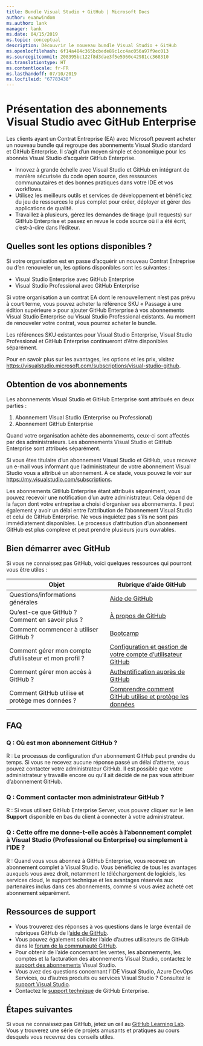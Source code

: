 ```yaml
---
title: Bundle Visual Studio + GitHub | Microsoft Docs
author: evanwindom
ms.author: lank
manager: lank
ms.date: 04/15/2019
ms.topic: conceptual
description: Découvrir le nouveau bundle Visual Studio + GitHub
ms.openlocfilehash: 6f14a484c365bcbede89c1cc4ac056a97f9ec013
ms.sourcegitcommit: 208395bc122f8d3dae3f5e5960c42981cc368310
ms.translationtype: HT
ms.contentlocale: fr-FR
ms.lasthandoff: 07/10/2019
ms.locfileid: "67783438"
---
```

# <a name="introducing-visual-studio-subscriptions-with-github-enterprise"></a>Présentation des abonnements Visual Studio avec GitHub Enterprise  

Les clients ayant un Contrat Entreprise (EA) avec Microsoft peuvent acheter un nouveau bundle qui regroupe des abonnements Visual Studio standard et GitHub Enterprise. Il s’agit d’un moyen simple et économique pour les abonnés Visual Studio d’acquérir GitHub Enterprise. 

- Innovez à grande échelle avec Visual Studio et GitHub en intégrant de manière sécurisée du code open source, des ressources communautaires et des bonnes pratiques dans votre IDE et vos workflows.
- Utilisez les meilleurs outils et services de développement et bénéficiez du jeu de ressources le plus complet pour créer, déployer et gérer des applications de qualité. 
- Travaillez à plusieurs, gérez les demandes de tirage (pull requests) sur GitHub Enterprise et passez en revue le code source où il a été écrit, c’est-à-dire dans l’éditeur. 

## <a name="whats-available"></a>Quelles sont les options disponibles ? 

Si votre organisation est en passe d’acquérir un nouveau Contrat Entreprise ou d’en renouveler un, les options disponibles sont les suivantes :

- Visual Studio Enterprise avec GitHub Enterprise
- Visual Studio Professional avec GitHub Enterprise

Si votre organisation a un contrat EA dont le renouvellement n’est pas prévu à court terme, vous pouvez acheter la référence SKU « Passage à une édition supérieure » pour ajouter GitHub Enterprise à vos abonnements Visual Studio Enterprise ou Visual Studio Professional existants.  Au moment de renouveler votre contrat, vous pourrez acheter le bundle.

Les références SKU existantes pour Visual Studio Enterprise, Visual Studio Professional et GitHub Enterprise continueront d’être disponibles séparément. 

Pour en savoir plus sur les avantages, les options et les prix, visitez https://visualstudio.microsoft.com/subscriptions/visual-studio-github. 

## <a name="getting-your-subscriptions"></a>Obtention de vos abonnements

Les abonnements Visual Studio et GitHub Enterprise sont attribués en deux parties :
1. Abonnement Visual Studio (Enterprise ou Professional)
2. Abonnement GitHub Enterprise

Quand votre organisation achète des abonnements, ceux-ci sont affectés par des administrateurs.  Les abonnements Visual Studio et GitHub Enterprise sont attribués séparément.  

Si vous êtes titulaire d’un abonnement Visual Studio et GitHub, vous recevez un e-mail vous informant que l’administrateur de votre abonnement Visual Studio vous a attribué un abonnement.  À ce stade, vous pouvez le voir sur https://my.visualstudio.com/subscriptions.  

Les abonnements GitHub Enterprise étant attribués séparément, vous pouvez recevoir une notification d’un autre administrateur. Cela dépend de la façon dont votre entreprise a choisi d’organiser ses abonnements.  Il peut également y avoir un délai entre l’attribution de l’abonnement Visual Studio et celui de GitHub Enterprise. Ne vous inquiétez pas s’ils ne sont pas immédiatement disponibles.  Le processus d’attribution d’un abonnement GitHub est plus complexe et peut prendre plusieurs jours ouvrables.  

## <a name="getting-started-with-github"></a>Bien démarrer avec GitHub

Si vous ne connaissez pas GitHub, voici quelques ressources qui pourront vous être utiles :

| Objet                                  | Rubrique d’aide GitHub                                     |
|------------------------------------------|-------------------------------------------------------|
| Questions/informations générales          | [Aide de GitHub](https://help.github.com/en)             |
| Qu’est-ce que GitHub ?  Comment en savoir plus ?  | [À propos de GitHub](https://help.github.com/en/categories/about-github)                                       |
| Comment commencer à utiliser GitHub ?     | [Bootcamp](https://help.github.com/en/categories/bootcamp)                                              |
| Comment gérer mon compte d’utilisateur et mon profil ?       | [Configuration et gestion de votre compte d’utilisateur GitHub](https://help.github.com/en/categories/setting-up-and-managing-your-github-user-account)    |
| Comment gérer mon accès à GitHub ?   | [Authentification auprès de GitHub](https://help.github.com/en/categories/authenticating-to-github)                           |
| Comment GitHub utilise et protège mes données ? | [Comprendre comment GitHub utilise et protège les données](https://help.github.com/en/categories/understanding-how-github-uses-and-protects-your-data)|

## <a name="frequently-asked-questions"></a>FAQ

### <a name="q--where-is-my-github-subscription"></a>Q :  Où est mon abonnement GitHub ?

R :  Le processus de configuration d’un abonnement GitHub peut prendre du temps.  Si vous ne recevez aucune réponse passé un délai d’attente, vous pouvez contacter votre administrateur GitHub.  Il est possible que votre administrateur y travaille encore ou qu’il ait décidé de ne pas vous attribuer d’abonnement GitHub. 

### <a name="q--how-do-i-reach-my-github-administrator"></a>Q :  Comment contacter mon administrateur GitHub ?

R :  Si vous utilisez GitHub Enterprise Server, vous pouvez cliquer sur le lien **Support** disponible en bas du client à connecter à votre administrateur.

### <a name="q-do-i-get-the-full-visual-studio-subscription-professional-or-enterprise-or-do-i-just-get-the-ide-with-this-offering"></a>Q : Cette offre me donne-t-elle accès à l’abonnement complet à Visual Studio (Professional ou Enterprise) ou simplement à l’IDE ?

R :  Quand vous vous abonnez à GitHub Enterprise, vous recevez un abonnement complet à Visual Studio.  Vous bénéficiez de tous les avantages auxquels vous avez droit, notamment le téléchargement de logiciels, les services cloud, le support technique et les avantages réservés aux partenaires inclus dans ces abonnements, comme si vous aviez acheté cet abonnement séparément.

## <a name="support-resources"></a>Ressources de support
- Vous trouverez des réponses à vos questions dans le large éventail de rubriques GitHub de l’[aide de GitHub](https://help.github.com/en).
- Vous pouvez également solliciter l’aide d’autres utilisateurs de GitHub dans le [forum de la communauté GitHub](https://github.community/).
- Pour obtenir de l’aide concernant les ventes, les abonnements, les comptes et la facturation des abonnements Visual Studio, contactez le [support des abonnements](https://visualstudio.microsoft.com/subscriptions/support/) Visual Studio.
- Vous avez des questions concernant l’IDE Visual Studio, Azure DevOps Services, ou d’autres produits ou services Visual Studio ?  Consultez le [support Visual Studio](https://visualstudio.microsoft.com/support/).
- Contactez le [support technique](https://support.microsoft.com/en-us/supportforbusiness/productselection?sapId=b77fe80f-5417-80bd-4b2a-275cf0018c24) de GitHub Enterprise.   

## <a name="next-steps"></a>Étapes suivantes

Si vous ne connaissez pas GitHub, jetez un œil au [GitHub Learning Lab](https://lab.github.com/). Vous y trouverez une série de projets amusants et pratiques au cours desquels vous recevrez des conseils utiles.
